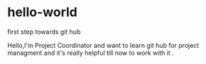 # hello-world
first step towards git hub

Hello,I'm Project Coordinator and want to learn git hub for project managment
and it's really helpful till now to work with it .
